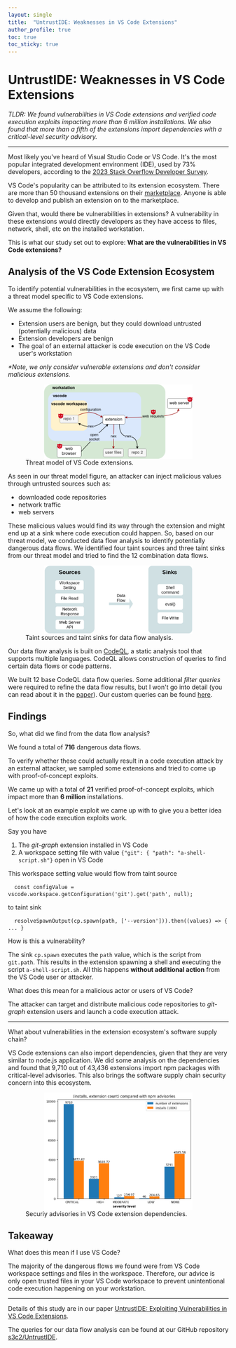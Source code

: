 ```yaml
---
layout: single
title:  "UntrustIDE: Weaknesses in VS Code Extensions"
author_profile: true
toc: true
toc_sticky: true
---
```


# UntrustIDE: Weaknesses in VS Code Extensions

*TLDR: We found vulnerabilities in VS Code extensions and verified code execution exploits impacting more than 6 million installations. We also found that more than a fifth of the extensions import dependencies with a critical-level security advisory.*

---

Most likely you've heard of Visual Studio Code or VS Code.
It's the most popular integrated development environment (IDE), used by 73% developers, according to the [2023 Stack Overflow Developer Survey](https://survey.stackoverflow.co/2023/#section-most-popular-technologies-integrated-development-environment).

VS Code's popularity can be attributed to its extension ecosystem.
There are more than 50 thousand extensions on their [marketplace](https://marketplace.visualstudio.com/vscode). 
Anyone is able to develop and publish an extension on to the marketplace.

Given that, would there be vulnerabilities in extensions?
A vulnerability in these extensions would directly developers as they have access to files, network, shell, etc on the installed workstation.

This is what our study set out to explore: **What are the vulnerabilities in VS Code extensions?**

## Analysis of the VS Code Extension Ecosystem

To identify potential vulnerabilities in the ecosystem, we first came up with a threat model specific to VS Code extensions.

We assume the following:
- Extension users are benign, but they could download untrusted (potentially malicious) data
- Extension developers are benign
- The goal of an external attacker is code execution on the VS Code user's workstation

*\*Note, we only consider vulnerable extensions and don't consider malicious extensions.*

<figure>
  <img src='../assets/images/vscode-threat-model.png' style="width:80%; max-width:700px; display:block; margin-left:auto; margin-right:auto;">
  <figcaption>Threat model of VS Code extensions.</figcaption>
</figure>


As seen in our threat model figure, an attacker can inject malicious values through untrusted sources such as:
- downloaded code repositories
- network traffic
- web servers

These malicious values would find its way through the extension and might end up at a sink where code execution could happen.
So, based on our threat model, we conducted data flow analysis to identify potentially dangerous data flows.
We identified four taint sources and three taint sinks from our threat model and tried to find the 12 combination data flows.

<figure>
  <img src='../assets/images/vscode-data-flow.png' style="width:80%;max-width:700px; display:block; margin-left:auto; margin-right:auto;">
  <figcaption>Taint sources and taint sinks for data flow analysis.</figcaption>
</figure>

Our data flow analysis is built on [CodeQL](https://codeql.github.com/), a static analysis tool that supports multiple languages.
CodeQL allows construction of queries to find certain data flows or code patterns.

We built 12 base CodeQL data flow queries. 
Some additional *filter queries* were required to refine the data flow results, but I won't go into detail (you can read about it in the [paper](https://www.ndss-symposium.org/ndss-paper/untrustide-exploiting-weaknesses-in-vs-code-extensions/)).
Our custom queries can be found [here](https://github.com/s3c2/UntrustIDE/).

## Findings

So, what did we find from the data flow analysis?

We found a total of **716** dangerous data flows. 

To verify whether these could actually result in a code execution attack by an external attacker, we sampled some extensions and tried to come up with proof-of-concept exploits.

We came up with a total of **21** verified proof-of-concept exploits, which impact more than **6 million** installations.

Let's look at an example exploit we came up with to give you a better idea of how the code execution exploits work.

Say you have
1. The *git-graph* extension installed in VS Code
2. A workspace setting file with value `{"git": { "path": "a-shell-script.sh"}` open in VS Code

This workspace setting value would flow from taint source
```
  const configValue = vscode.workspace.getConfiguration('git').get('path', null);
```
to taint sink
```
  resolveSpawnOutput(cp.spawn(path, ['--version'])).then((values) => { ... }
```

How is this a vulnerability?

The sink `cp.spawn` executes the `path` value, which is the script from `git.path`.
This results in the extension spawning a shell and executing the script `a-shell-script.sh`.
All this happens **without additional action** from the VS Code user or attacker.

What does this mean for a malicious actor or users of VS Code?

The attacker can target and distribute malicious code repositories to *git-graph* extension users and launch a code execution attack.

---

What about vulnerabilities in the extension ecosystem's software supply chain?

VS Code extensions can also import dependencies, given that they are very similar to node.js application.
We did some analysis on the dependencies and found that 9,710 out of 43,436 extensions import npm packages with critical-level advisories. This also brings the software supply chain security concern into this ecosystem.

<figure>
  <img src='../assets/images/vscode-dep-advisory.png' style="width:80%;max-width:500px; display:block; margin-left:auto; margin-right:auto;">
  <figcaption>Securiy advisories in VS Code extension dependencies.</figcaption>
</figure>

## Takeaway

What does this mean if I use VS Code?

The majority of the dangerous flows we found were from VS Code workspace settings and files in the workspace.
Therefore, our advice is only open trusted files in your VS Code workspace to prevent unintentional code execution happening on your workstation.


---

Details of this study are in our paper [UntrustIDE: Exploiting Vulnerabilities in VS Code Extensions](https://www.ndss-symposium.org/ndss-paper/untrustide-exploiting-weaknesses-in-vs-code-extensions/).

The queries for our data flow analysis can be found at our GitHub repository [s3c2/UntrustIDE](https://github.com/s3c2/UntrustIDE).

